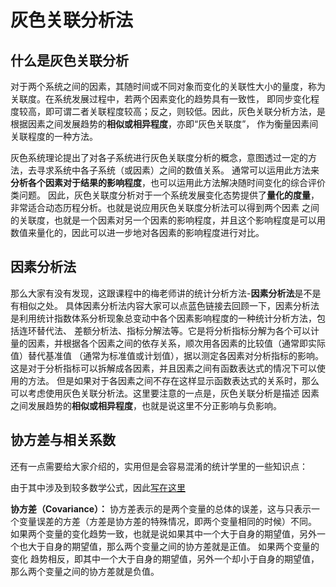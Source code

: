 # 灰色关联分析法

## 什么是灰色关联分析
对于两个系统之间的因素，其随时间或不同对象而变化的关联性大小的量度，称为关联度。在系统发展过程中，若两个因素变化的趋势具有一致性，
即同步变化程度较高，即可谓二者关联程度较高；反之，则较低。因此，灰色关联分析方法，是根据因素之间发展趋势的**相似或相异程度**，亦即“灰色关联度”，
作为衡量因素间关联程度的一种方法。

灰色系统理论提出了对各子系统进行灰色关联度分析的概念，意图透过一定的方法，去寻求系统中各子系统（或因素）之间的数值关系。
通常可以运用此方法来**分析各个因素对于结果的影响程度**，也可以运用此方法解决随时间变化的综合评价类问题。
因此，灰色关联度分析对于一个系统发展变化态势提供了**量化的度量**，非常适合动态历程分析。也就是说应用灰色关联度分析法可以得到两个因素
之间的关联度，也就是一个因素对另一个因素的影响程度，并且这个影响程度是可以用数值来量化的，因此可以进一步地对各因素的影响程度进行对比。

##  因素分析法
那么大家有没有发现，这跟课程中的梅老师讲的统计分析方法-**因素分析法**是不是有相似之处。
具体因素分析法内容大家可以点蓝色链接去回顾一下，因素分析法是利用统计指数体系分析现象总变动中各个因素影响程度的一种统计分析方法，包括连环替代法、
差额分析法、指标分解法等。它是将分析指标分解为各个可以计量的因素，并根据各个因素之间的依存关系，顺次用各因素的比较值（通常即实际值）替代基准值
（通常为标准值或计划值），据以测定各因素对分析指标的影响。这是对于分析指标可以拆解成各因素，并且因素之间有函数表达式的情况下可以使用的方法。
但是如果对于各因素之间不存在这样显示函数表达式的关系时，那么可以考虑使用灰色关联分析法。这里要注意的一点是，灰色关联分析是描述
因素之间发展趋势的**相似或相异程度**，也就是说这里不分正影响与负影响。

## 协方差与相关系数
还有一点需要给大家介绍的，实用但是会容易混淆的统计学里的一些知识点：

由于其中涉及到较多数学公式，因此[写在这里]()

**协方差（Covariance）：** 协方差表示的是两个变量的总体的误差，这与只表示一个变量误差的方差（方差是协方差的特殊情况，即两个变量相同的时候）不同。 
如果两个变量的变化趋势一致，也就是说如果其中一个大于自身的期望值，另外一个也大于自身的期望值，那么两个变量之间的协方差就是正值。 如果两个变量的变化
趋势相反，即其中一个大于自身的期望值，另外一个却小于自身的期望值，那么两个变量之间的协方差就是负值。
